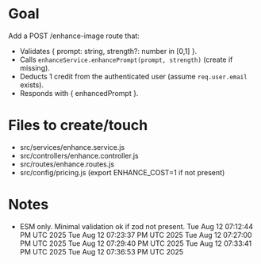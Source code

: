 # Goal
Add a POST /enhance-image route that:
- Validates { prompt: string, strength?: number in [0,1] }.
- Calls `enhanceService.enhancePrompt(prompt, strength)` (create if missing).
- Deducts 1 credit from the authenticated user (assume `req.user.email` exists).
- Responds with { enhancedPrompt }.

# Files to create/touch
- src/services/enhance.service.js
- src/controllers/enhance.controller.js
- src/routes/enhance.routes.js
- src/config/pricing.js (export ENHANCE_COST=1 if not present)

# Notes
- ESM only. Minimal validation ok if zod not present.
Tue Aug 12 07:12:44 PM UTC 2025
Tue Aug 12 07:23:37 PM UTC 2025
Tue Aug 12 07:27:00 PM UTC 2025
Tue Aug 12 07:29:40 PM UTC 2025
Tue Aug 12 07:33:41 PM UTC 2025
Tue Aug 12 07:36:53 PM UTC 2025
